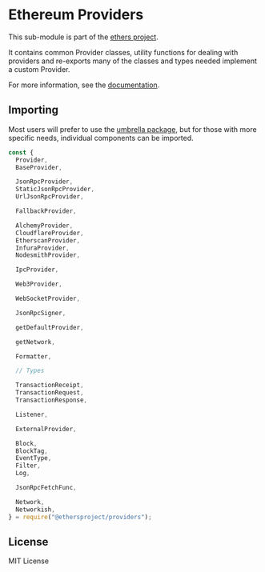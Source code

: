 # Ethereum Providers

This sub-module is part of the [ethers project](https://github.com/ethers-io/ethers.js).

It contains common Provider classes, utility functions for dealing with providers
and re-exports many of the classes and types needed implement a custom Provider.

For more information, see the [documentation](https://docs.ethers.io/v5/api/providers/).

## Importing

Most users will prefer to use the [umbrella package](https://www.npmjs.com/package/ethers),
but for those with more specific needs, individual components can be imported.

```javascript
const {
  Provider,
  BaseProvider,

  JsonRpcProvider,
  StaticJsonRpcProvider,
  UrlJsonRpcProvider,

  FallbackProvider,

  AlchemyProvider,
  CloudflareProvider,
  EtherscanProvider,
  InfuraProvider,
  NodesmithProvider,

  IpcProvider,

  Web3Provider,

  WebSocketProvider,

  JsonRpcSigner,

  getDefaultProvider,

  getNetwork,

  Formatter,

  // Types

  TransactionReceipt,
  TransactionRequest,
  TransactionResponse,

  Listener,

  ExternalProvider,

  Block,
  BlockTag,
  EventType,
  Filter,
  Log,

  JsonRpcFetchFunc,

  Network,
  Networkish,
} = require("@ethersproject/providers");
```

## License

MIT License
